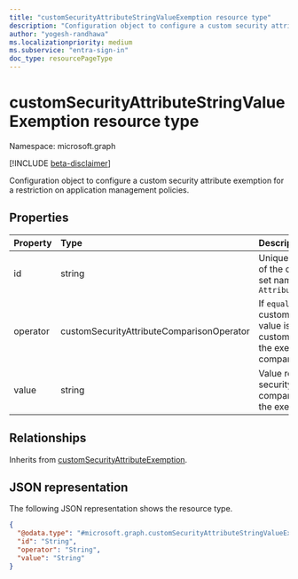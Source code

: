 ```yaml
---
title: "customSecurityAttributeStringValueExemption resource type"
description: "Configuration object to configure a custom security attribute string value exemption for a restriction on application management policies."
author: "yogesh-randhawa"
ms.localizationpriority: medium
ms.subservice: "entra-sign-in"
doc_type: resourcePageType
---
```


# customSecurityAttributeStringValueExemption resource type

Namespace: microsoft.graph

[!INCLUDE [beta-disclaimer](../../includes/beta-disclaimer.md)]

Configuration object to configure a custom security attribute exemption for a restriction on application management policies.

## Properties
| Property                  | Type                                           | Description                 |
| :-------------------------| :--------------------------------------------- | :-------------------------- |
| id                        | string                                         | Unique identifier with combination of the custom security attribute set name and attribute name. , `AttributeSetName_AttributeName` |
| operator                  | customSecurityAttributeComparisonOperator      | If `equals`, the customSecurityAttributeExemption value is compared to match the custom security attribute value for the exemption to be applied. The comparison is case sensitive. |
| value                     | string                                         | Value representing custom security attribute value to compare against while evaluating the exemption. |

## Relationships
Inherits from [customSecurityAttributeExemption](customSecurityAttributeExemption.md).

## JSON representation
The following JSON representation shows the resource type.
<!-- {
  "blockType": "resource",
  "@odata.type": "microsoft.graph.customSecurityAttributeStringValueExemption"
}
-->
``` json
{
  "@odata.type": "#microsoft.graph.customSecurityAttributeStringValueExemption",
  "id": "String",
  "operator": "String",
  "value": "String"
}
```
